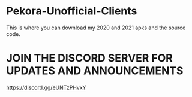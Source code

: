 # Pekora-Unofficial-Clients
This is where you can download my 2020 and 2021 apks and the source code.

# JOIN THE DISCORD SERVER FOR UPDATES AND ANNOUNCEMENTS
https://discord.gg/eUNTzPHvxY
